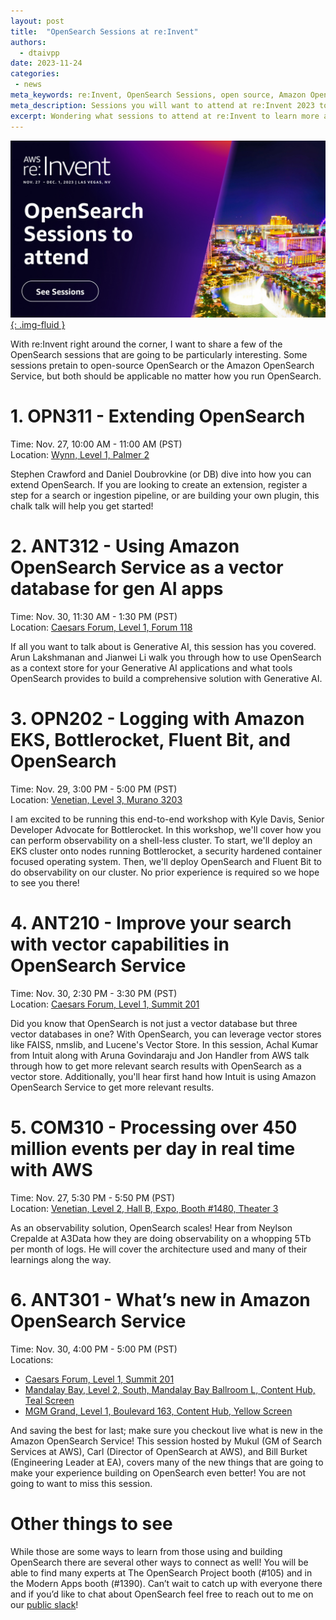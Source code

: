 ```yaml
---
layout: post
title:  "OpenSearch Sessions at re:Invent"
authors:
  - dtaivpp
date: 2023-11-24
categories:
 - news
meta_keywords: re:Invent, OpenSearch Sessions, open source, Amazon OpenSearch Service
meta_description: Sessions you will want to attend at re:Invent 2023 to learn more about OpenSearch!
excerpt: Wondering what sessions to attend at re:Invent to learn more about OpenSearch? We've got you covered! Here are the top 6 sessions to attend this year at re:Invent to deepen your OpenSearch knowledge.
---
```


<a href="https://hub.reinvent.awsevents.com/attendee-portal/catalog/?search=OpenSearch">![OpenSearch Sessions at re:Invent Banner](/assets/media/blog-images/2023-11-24-sessions-at-reinvent/reInvent_banner.jpg){: .img-fluid }</a>

With re:Invent right around the corner, I want to share a few of the OpenSearch sessions that are going to be particularly interesting. Some sessions pretain to open-source OpenSearch or the Amazon OpenSearch Service, but both should be applicable no matter how you run OpenSearch.

# 1. OPN311 - Extending OpenSearch

Time: Nov. 27, 10:00 AM - 11:00 AM (PST)
<br>Location: [Wynn, Level 1, Palmer 2](https://hub.reinvent.awsevents.com/attendee-portal/catalog/?search=OPN311)

Stephen Crawford and Daniel Doubrovkine (or DB) dive into how you can extend OpenSearch. If you are looking to create an extension, register a step for a search or ingestion pipeline, or are building your own plugin, this chalk talk will help you get started!

# 2. ANT312 - Using Amazon OpenSearch Service as a vector database for gen AI apps

Time: Nov. 30, 11:30 AM - 1:30 PM (PST)
<br>Location: [Caesars Forum, Level 1, Forum 118](https://hub.reinvent.awsevents.com/attendee-portal/catalog/?search=ANT312)

If all you want to talk about is Generative AI, this session has you covered.  Arun Lakshmanan and Jianwei Li walk you through how to use OpenSearch as a context store for your Generative AI applications and what tools OpenSearch provides to build a comprehensive solution with Generative AI.

# 3. OPN202 - Logging with Amazon EKS, Bottlerocket, Fluent Bit, and OpenSearch

Time: Nov. 29, 3:00 PM - 5:00 PM (PST)
<br>Location: [Venetian, Level 3, Murano 3203](https://hub.reinvent.awsevents.com/attendee-portal/catalog/?search=OPN202)

I am excited to be running this end-to-end workshop with Kyle Davis, Senior Developer Advocate for Bottlerocket. In this workshop, we'll cover how you can perform observability on a shell-less cluster. To start, we'll deploy an EKS cluster onto nodes running Bottlerocket, a security hardened container focused operating system. Then, we'll deploy OpenSearch and Fluent Bit to do observability on our cluster. No prior experience is required so we hope to see you there!

# 4. ANT210 - Improve your search with vector capabilities in OpenSearch Service

Time: Nov. 30, 2:30 PM - 3:30 PM (PST)
<br>Location: [Caesars Forum, Level 1, Summit 201](https://hub.reinvent.awsevents.com/attendee-portal/catalog/?search=ANT210)

Did you know that OpenSearch is not just a vector database but three vector databases in one? With OpenSearch, you can leverage vector stores like FAISS, nmslib, and Lucene's Vector Store. In this session, Achal Kumar from Intuit along with Aruna Govindaraju and Jon Handler from AWS talk through how to get more relevant search results with OpenSearch as a vector store. Additionally, you'll hear first hand how Intuit is using Amazon OpenSearch Service to get more relevant results.

# 5. COM310 - Processing over 450 million events per day in real time with AWS

Time: Nov. 27, 5:30 PM - 5:50 PM (PST)
<br>Location: [Venetian, Level 2, Hall B, Expo, Booth #1480, Theater 3](https://hub.reinvent.awsevents.com/attendee-portal/catalog/?search=COM310)

As an observability solution, OpenSearch scales! Hear from Neylson Crepalde at A3Data how they are doing observability on a whopping 5Tb per month of logs. He will cover the architecture used and many of their learnings along the way.

# 6. ANT301 - What’s new in Amazon OpenSearch Service

Time: Nov. 30, 4:00 PM - 5:00 PM (PST)
<br>Locations:
* [Caesars Forum, Level 1, Summit 201](https://hub.reinvent.awsevents.com/attendee-portal/catalog/?search=ANT301)
* [Mandalay Bay, Level 2, South, Mandalay Bay Ballroom L, Content Hub, Teal Screen](https://hub.reinvent.awsevents.com/attendee-portal/catalog/?search=ANT301-SC1)
* [MGM Grand, Level 1, Boulevard 163, Content Hub, Yellow Screen](https://hub.reinvent.awsevents.com/attendee-portal/catalog/?search=ANT301-SC2)

And saving the best for last; make sure you checkout live what is new in the Amazon OpenSearch Service! This session hosted by Mukul (GM of Search Services at AWS), Carl (Director of OpenSearch at AWS), and Bill Burket (Engineering Leader at EA), covers many of the new things that are going to make your experience building on OpenSearch even better! You are not going to want to miss this session.

# Other things to see

While those are some ways to learn from those using and building OpenSearch there are several other ways to connect as well! You will be able to find many experts at The OpenSearch Project booth (#105) and in the Modern Apps booth (#1390). Can’t wait to catch up with everyone there and if you’d like to chat about OpenSearch feel free to reach out to me on our [public slack](https://opensearch.org/slack.html)!
